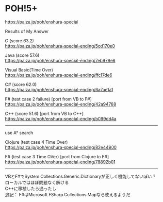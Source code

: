 POH!5+
====================
https://paiza.jp/poh/enshura-special
  
  
  
Results of My Answer  

C (score 63.2)  
https://paiza.jp/poh/enshura-special-ending/5cd170e0  
  
Java (score 57.6)  
https://paiza.jp/poh/enshura-special-ending/7eb979e8  
  
Visual Basic(Time Over)  
https://paiza.jp/poh/enshura-special-ending/ffc17de6  
  
C# (score 62.0)      
https://paiza.jp/poh/enshura-special-ending/6a7ae1a1  
  
F# (test case 2 failure) [port from VB to F#]  
https://paiza.jp/poh/enshura-special-ending/42a94788  
  
C++ (score 51.6) [port from VB to C++]  
https://paiza.jp/poh/enshura-special-ending/b089dd4a  

----
use A* search

  
Clojure (test case 4  Time Over)  
https://paiza.jp/poh/enshura-special-ending/82e44900  

F# (test case 3 Time OVer) [port from Clojure to F#]  
https://paiza.jp/poh/enshura-special-ending/78892b01   
  

---- 
  
  VBとF#でSystem.Collections.Generic.Dictionaryが正しく機能してないぽい？  
  ローカルではほぼ問題なく解ける  
  C++に移植したら通ったし  
  追記：
    F#はMicrosoft.FSharp.Collections.Mapなら使えるようだ
